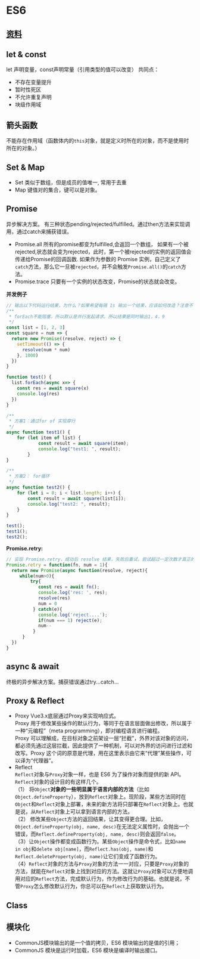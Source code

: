 # ES6

## [资料](https://es6.ruanyifeng.com/)
## let & const
let 声明变量，const声明常量（引用类型的值可以改变）
共同点：

- 不存在变量提升
- 暂时性死区
- 不允许重复声明
- 块级作用域
## 箭头函数
不能存在作用域（函数体内的`this`对象，就是定义时所在的对象，而不是使用时所在的对象。）
## Set & Map

- Set
类似于数组，但是成员的值唯一, 常用于去重
- Map
键值对的集合，键可以是对象。
## Promise
异步解决方案。
有三种状态pending/rejected/fulfilled。通过then方法来实现调用，通过catch来捕获错误。

- Promise.all
所有的promise都变为fulfilled,会返回一个数组，
如果有一个被rejected,状态就会变为rejected，此时，第一个被rejected的实例的返回值会传递给Promise的回调函数.
如果作为参数的 Promise 实例，自己定义了`catch`方法，那么它一旦被`rejected`，并不会触发`Promise.all()`的`catch`方法。
- Promise.trace
只要有一个实例的状态改变，Promise的状态就会改变。



**并发例子** 
```javascript
// 输出以下代码运行结果，为什么？如果希望每隔 1s 输出一个结果，应该如何改造？注意不可改动 square 方法
/**
 * forEach不能阻塞，所以默认是并行发起请求。所以结果是同时输出1，4，9
 */
const list = [1, 2, 3]
const square = num => {
  return new Promise((resolve, reject) => {
    setTimeout(() => {
      resolve(num * num)
    }, 1000)
  })
}

function test() {
  list.forEach(async x=> {
    const res = await square(x)
    console.log(res)
  })
}

/**
 * 方案1：通过for of 实现穿行
 */
async function test1() {
    for (let item of list) {
			const result = await square(item);
			console.log("test1: ", result);		
		}
}

/**
 * 方案2： for循环
 */
async function test2() {
	for (let i = 0; i < list.length; i++) {
		const result = await square(list[i]);
		console.log("test2: ", result);		
	}
}

test();
test1();
test2();
```
**Promise.retry:**
```javascript
// 实现 Promise.retry，成功后 resolve 结果，失败后重试，尝试超过一定次数才真正的 reject 
Promise.retry = function(fn, num = 1){
  return new Promise(async function(resolve, reject){
     while(num>0){
         try{
            const res = await fn();
            console.log('res: ', res);
            resolve(res)
            num = 0
          } catch(e){
            console.log('reject....');
            if(num === 1) reject(e);
            num--
          }
      }
  })
}
```


## async & await
终极的异步解决方案。捕获错误通过try...catch...
## Proxy & Reflect

- Proxy
Vue3.x底层通过Proxy来实现响应式。  
Proxy 用于修改某些操作的默认行为，等同于在语言层面做出修改，所以属于一种“元编程”（meta programming），即对编程语言进行编程。  
Proxy 可以理解成，在目标对象之前架设一层“拦截”，外界对该对象的访问，都必须先通过这层拦截，因此提供了一种机制，可以对外界的访问进行过滤和改写。Proxy 这个词的原意是代理，用在这里表示由它来“代理”某些操作，可以译为“代理器”。
- Reflect  
`Reflect`对象与`Proxy`对象一样，也是 ES6 为了操作对象而提供的新 API。`Reflect`对象的设计目的有这样几个。  
（1） 将`Object`**对象的一些明显属于语言内部的方法**（比如`Object.defineProperty`），放到`Reflect`对象上。现阶段，某些方法同时在`Object`和`Reflect`对象上部署，未来的新方法将只部署在`Reflect`对象上。也就是说，从`Reflect`对象上可以拿到语言内部的方法。  
（2） 修改某些`Object`方法的返回结果，让其变得更合理。比如，`Object.defineProperty(obj, name, desc)`在无法定义属性时，会抛出一个错误，而`Reflect.defineProperty(obj, name, desc)`则会返回`false`。  
（3）让`Object`操作都变成函数行为。某些`Object`操作是命令式，比如`name in obj`和`delete obj[name]`，而`Reflect.has(obj, name)`和`Reflect.deleteProperty(obj, name)`让它们变成了函数行为。  
（4）`Reflect`对象的方法与`Proxy`对象的方法一一对应，只要是`Proxy`对象的方法，就能在`Reflect`对象上找到对应的方法。这就让`Proxy`对象可以方便地调用对应的`Reflect`方法，完成默认行为，作为修改行为的基础。也就是说，不管`Proxy`怎么修改默认行为，你总可以在`Reflect`上获取默认行为。
## Class
## 模块化

- CommonJS模块输出的是一个值的拷贝，ES6 模块输出的是值的引用；
- CommonJS 模块是运行时加载，ES6 模块是编译时输出接口。

